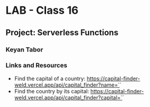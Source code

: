 # LAB - Class 16
## Project: Serverless Functions

### Keyan Tabor

### Links and Resources
- Find the capital of a country:
  https://capital-finder-weld.vercel.app/api/capital_finder?name=`<country name>`
- Find the country by its capital:
  https://capital-finder-weld.vercel.app/api/capital_finder?capital=`<capital name>`


